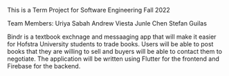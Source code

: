 This is a Term Project for Software Engineering Fall 2022

Team Members:
Uriya Sabah
Andrew Viesta
Junle Chen
Stefan Guilas

Bindr is a textbook exchnage and messaaging app that will make it easier for Hofstra University students to trade books.
Users will be able to post books that they are willing to sell and buyers will be able to contact them to negotiate.
The application will be written using Flutter for the frontend and Firebase for the backend.
